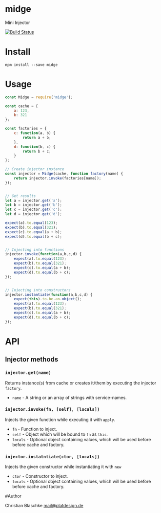 # midge

Mini Injector

[![Build Status](https://travis-ci.org/platdesign/midge.svg?branch=master)](https://travis-ci.org/platdesign/midge)

# Install

`npm install --save midge`

# Usage

```javascript
const Midge = require('midge');

const cache = {
	a: 123,
	b: 321
};

const factories = {
	c: function(a, b) {
		return a + b;
	},
	d: function(b, c) {
		return b + c;
	}
};

// Create injector instance
const injector = Midge(cache, function factory(name) {
	return injector.invoke(factories[name]);
});


// Get results
let a = injector.get('a');
let b = injector.get('b');
let c = injector.get('c');
let d = injector.get('d');

expect(a).to.equal(123);
expect(b).to.equal(321);
expect(c).to.equal(a + b);
expect(d).to.equal(b + c);


// Injecting into functions
injector.invoke(function(a,b,c,d) {
	expect(a).to.equal(123);
	expect(b).to.equal(321);
	expect(c).to.equal(a + b);
	expect(d).to.equal(b + c);
});


// Injecting into constructors
injector.instantiate(function(a,b,c,d) {
	expect(this).to.be.an.object();
	expect(a).to.equal(123);
	expect(b).to.equal(321);
	expect(c).to.equal(a + b);
	expect(d).to.equal(b + c);
});

```



# API

## Injector methods

### `injector.get(name)`

Returns instance(s) from cache or creates it/them by executing the injector `factory`.

- `name` - A string or an array of strings with service-names.


### `injector.invoke(fn, [self], [locals])`

Injects the given function while executing it with `apply`.

- `fn` - Function to inject.
- `self` - Object which will be bound to `fn` as `this`.
- `locals` - Optional object containing values, which will be used before before cache and factory.


### `injector.instatntiate(ctor, [locals])`

Injects the given constructor while instantiating it with `new`

- `ctor` - Constructor to inject.
- `locals` - Optional object containing values, which will be used before before cache and factory.


#Author

Christian Blaschke <mail@platdesign.de>
